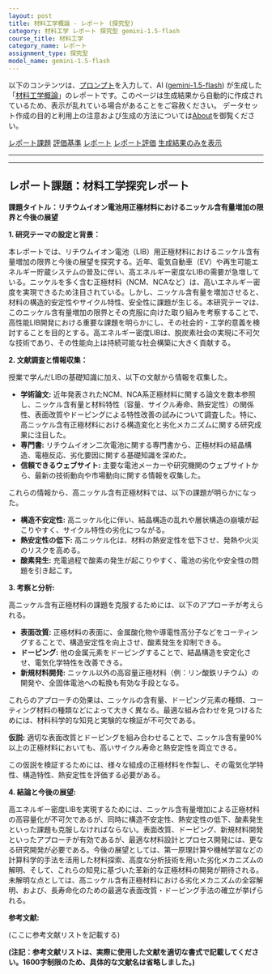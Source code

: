 ```yaml
---
layout: post
title: 材料工学概論 - レポート (探究型)
category: 材料工学 レポート 探究型 gemini-1.5-flash
course_title: 材料工学
category_name: レポート
assignment_type: 探究型
model_name: gemini-1.5-flash
---
```


以下のコンテンツは、[プロンプト](http://127.0.0.1:8000/generated/材料工学/gemini-1.5-flash/prompt_レポート-探究型.md)を入力して、AI ([gemini-1.5-flash](contents/gemini-1.5-flash)) が生成した「[材料工学概論](/contents/材料工学/)」のレポートです。このページは生成結果から自動的に作成されているため、表示が乱れている場合があることをご容赦ください。
データセット作成の目的と利用上の注意および生成の方法については[About](/About)を御覧ください。

[レポート課題](../レポート課題-探究型)
[評価基準](../評価基準-探究型)
[レポート](../レポート-探究型)
[レポート評価](../レポート評価-探究型)
[生成結果のみを表示](http://127.0.0.1:8000/generated/材料工学/gemini-1.5-flash/レポート-探究型.md)
  

***
***
  
## レポート課題：材料工学探究レポート

**課題タイトル：リチウムイオン電池用正極材料におけるニッケル含有量増加の限界と今後の展望**

**1. 研究テーマの設定と背景：**

本レポートでは、リチウムイオン電池（LIB）用正極材料におけるニッケル含有量増加の限界と今後の展望を探究する。近年、電気自動車（EV）や再生可能エネルギー貯蔵システムの普及に伴い、高エネルギー密度なLIBの需要が急増している。ニッケルを多く含む正極材料（NCM、NCAなど）は、高いエネルギー密度を実現できるため注目されている。しかし、ニッケル含有量を増加させると、材料の構造的安定性やサイクル特性、安全性に課題が生じる。本研究テーマは、このニッケル含有量増加の限界とその克服に向けた取り組みを考察することで、高性能LIB開発における重要な課題を明らかにし、その社会的・工学的意義を検討することを目的とする。高エネルギー密度LIBは、脱炭素社会の実現に不可欠な技術であり、その性能向上は持続可能な社会構築に大きく貢献する。

**2. 文献調査と情報収集：**

授業で学んだLIBの基礎知識に加え、以下の文献から情報を収集した。

* **学術論文:**  近年発表されたNCM、NCA系正極材料に関する論文を数本参照し、ニッケル含有量と材料特性（容量、サイクル寿命、熱安定性）の関係性、表面改質やドーピングによる特性改善の試みについて調査した。特に、高ニッケル含有正極材料における構造変化と劣化メカニズムに関する研究成果に注目した。
* **専門書:**  リチウムイオン二次電池に関する専門書から、正極材料の結晶構造、電極反応、劣化要因に関する基礎知識を深めた。
* **信頼できるウェブサイト:**  主要な電池メーカーや研究機関のウェブサイトから、最新の技術動向や市場動向に関する情報を収集した。

これらの情報から、高ニッケル含有正極材料では、以下の課題が明らかになった。

* **構造不安定性:** 高ニッケル化に伴い、結晶構造の乱れや層状構造の崩壊が起こりやすく、サイクル特性の劣化につながる。
* **熱安定性の低下:** 高ニッケル化は、材料の熱安定性を低下させ、発熱や火災のリスクを高める。
* **酸素発生:** 充電過程で酸素の発生が起こりやすく、電池の劣化や安全性の問題を引き起こす。


**3. 考察と分析:**

高ニッケル含有正極材料の課題を克服するためには、以下のアプローチが考えられる。

* **表面改質:**  正極材料の表面に、金属酸化物や導電性高分子などをコーティングすることで、構造安定性を向上させ、酸素発生を抑制できる。
* **ドーピング:**  他の金属元素をドーピングすることで、結晶構造を安定化させ、電気化学特性を改善できる。
* **新規材料開発:**  ニッケル以外の高容量正極材料（例：リン酸鉄リチウム）の開発や、全固体電池への転換も有効な手段となる。

これらのアプローチの効果は、ニッケルの含有量、ドーピング元素の種類、コーティング材料の種類などによって大きく異なる。最適な組み合わせを見つけるためには、材料科学的な知見と実験的な検証が不可欠である。

**仮説:**  適切な表面改質とドーピングを組み合わせることで、ニッケル含有量90%以上の正極材料においても、高いサイクル寿命と熱安定性を両立できる。

この仮説を検証するためには、様々な組成の正極材料を作製し、その電気化学特性、構造特性、熱安定性を評価する必要がある。


**4. 結論と今後の展望:**

高エネルギー密度LIBを実現するためには、ニッケル含有量増加による正極材料の高容量化が不可欠であるが、同時に構造不安定性、熱安定性の低下、酸素発生といった課題も克服しなければならない。表面改質、ドーピング、新規材料開発といったアプローチが有効であるが、最適な材料設計とプロセス開発には、更なる研究開発が必要である。今後の展望としては、第一原理計算や機械学習などの計算科学的手法を活用した材料探索、高度な分析技術を用いた劣化メカニズムの解明、そして、これらの知見に基づいた革新的な正極材料の開発が期待される。未解明な点としては、高ニッケル含有正極材料における劣化メカニズムの全容解明、および、長寿命化のための最適な表面改質・ドーピング手法の確立が挙げられる。


**参考文献:**

(ここに参考文献リストを記載する)


**(注記：参考文献リストは、実際に使用した文献を適切な書式で記載してください。1600字制限のため、具体的な文献名は省略しました。)**

